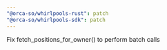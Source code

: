 ```yaml
---
"@orca-so/whirlpools-rust": patch
"@orca-so/whirlpools-sdk": patch
---
```


Fix fetch_positions_for_owner() to perform batch calls
